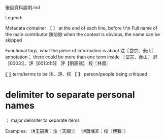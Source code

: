 後設資料說明.md

Legend:

Metadata container
〘 〙 at the end of each line, before \r\n
Full name of the main contributor
陳貽焮 when the context is obvious, the name can be skipped

Functional tags, what the piece of information is about 
注〖岱宗、泰山〗 annotation； there could be more than one term inside 〖岱宗、泰山〗
評〚0003:〛、評〚0013:1:5〛
評【劉辰翁】
校〖林風〗

〖 〗 term/terms to be 注、評、校
【 】 person/people being critiqued
# delimiter to separate personal names
： major delimiter to separate items

Examples:
〘#王嗣奭：注〖天闕〗〙
〘#蕭滌非：校〖博賽〗〙

